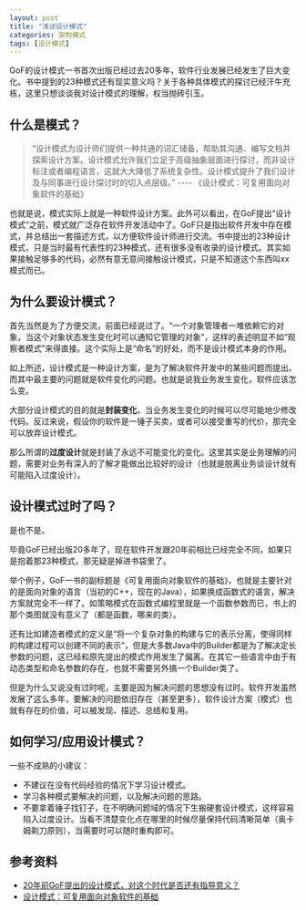 ```yaml
---
layout: post
title: "浅谈设计模式"
categories: 架构模式
tags: [设计模式]
---
```


GoF的设计模式一书首次出版已经过去20多年，软件行业发展已经发生了巨大变化。书中提到的23种模式还有现实意义吗？关于各种具体模式的探讨已经汗牛充栋，这里只想谈谈我对设计模式的理解，权当抛砖引玉。

## 什么是模式？

> “设计模式为设计师们提供一种共通的词汇储备，帮助其沟通、编写文档并探索设计方案。设计模式允许我们立足于高级抽象层面进行探讨，而非设计标注或者编程语言，这就大大降低了系统复杂性。设计模式提升了我们设计及与同事进行设计探讨时的切入点层级。”   ---- 《设计模式：可复用面向对象软件的基础》

也就是说，模式实际上就是一种软件设计方案。此外可以看出，在GoF提出“设计模式”之前，模式就广泛存在软件开发活动中了。GoF只是指出软件开发中存在模式，并总结出一套描述方式，以方便软件设计师进行交流。书中提出的23种设计模式，只是当时最有代表性的23种模式，还有很多没有收录的设计模式。其实如果接触足够多的代码，必然有意无意间接触设计模式，只是不知道这个东西叫xx模式而已。

## 为什么要设计模式？

首先当然是为了方便交流，前面已经说过了。“一个对象管理者一堆依赖它的对象，当这个对象状态发生变化时可以通知它管理的对象”，这样的表述明显不如“观察者模式”来得直接。这个实际上是“命名”的好处，而不是设计模式本身的作用。

如上所述，设计模式是一种设计方案，是为了解决软件开发中的某些问题而提出。而其中最主要的问题就是软件变化的问题。也就是说我业务发生变化，软件应该怎么变。

大部分设计模式的目的就是**封装变化**，当业务发生变化的时候可以尽可能地少修改代码。反过来说，假设你的软件是一锤子买卖，或者可以接受重写的代价，那完全可以放弃设计模式。

那么所谓的**过度设计**就是封装了永远不可能变化的变化。这里其实是业务理解的问题，需要对业务有深入的了解才能做出比较好的设计（也就是脱离业务谈设计就有可能陷入过度设计）。

## 设计模式过时了吗？

是也不是。

毕竟GoF已经出版20多年了，现在软件开发跟20年前相比已经完全不同，如果只是抱着那23种模式，那无疑是掉进书袋里了。

举个例子，GoF一书的副标题是《可复用面向对象软件的基础》，也就是主要针对的是面向对象的语言（当初的C++，现在的Java），如果换成函数式的语言，解决方案就完全不一样了。如策略模式在函数式编程里就是一个函数参数而已，书上的那个类图就没有意义了（都是函数，哪来的类）。

还有比如建造者模式的定义是“将一个复杂对象的构建与它的表示分离，使得同样的构建过程可以创建不同的表示”，但是大多数Java中的Builder都是为了解决定长参数的问题，这已经和原先提出的模式作用发生了偏离。在其它一些语言中由于有动态类型和命名参数的存在，也就不需要另外搞一个Builder类了。

但是为什么又说没有过时呢，主要是因为解决问题的思想没有过时。软件开发虽然发展了这么多年，要解决的问题依旧存在（甚至更多），软件设计方案（模式）也就有存在的价值，可以被发现、描述、总结和复用。

## 如何学习/应用设计模式？

一些不成熟的小建议：

* 不建议在没有代码经验的情况下学习设计模式。
* 学习各种模式要解决的问题，以及解决问题的思路。
* 不要拿着锤子找钉子，在不明确问题域的情况下生搬硬套设计模式，这样容易陷入过度设计。当看不清楚变化点在哪里的时候尽量保持代码清晰简单（奥卡姆剃刀原则），当需要时可以随时重构即可。

## 参考资料

* [20年前GoF提出的设计模式，对这个时代是否还有指导意义？](http://www.infoq.com/cn/articles/design-patterns-proposed-by-gof-20-years-ago)
* [设计模式：可复用面向对象软件的基础](https://book.douban.com/subject/1052241/)